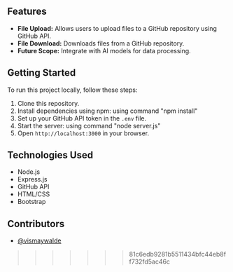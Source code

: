 
## Features

- **File Upload:** Allows users to upload files to a GitHub repository using GitHub API.
- **File Download:** Downloads files from a GitHub repository.
- **Future Scope:** Integrate with AI models for data processing.

## Getting Started

To run this project locally, follow these steps:

1. Clone this repository.
2. Install dependencies using npm: using command "npm install"
3. Set up your GitHub API token in the `.env` file.
4. Start the server: using command "node server.js"
5. Open `http://localhost:3000` in your browser.

## Technologies Used

- Node.js
- Express.js
- GitHub API
- HTML/CSS
- Bootstrap

## Contributors

- [@vismaywalde](https://github.com/vismaywalde)



>>>>>>> 81c6edb9281b5511434bfc44eb8ff732fd5ac46c
